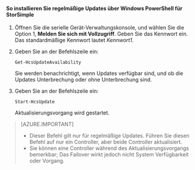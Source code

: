 <!--author=SharS last changed: 9/17/15-->

#### <a name="to-install-regular-updates-via-windows-powershell-for-storsimple"></a>So installieren Sie regelmäßige Updates über Windows PowerShell für StorSimple

1. Öffnen Sie die serielle Gerät-Verwaltungskonsole, und wählen Sie die Option 1, **Melden Sie sich mit Vollzugriff**. Geben Sie das Kennwort ein. Das standardmäßige Kennwort lautet *Kennwort1*. 

2. Geben Sie an der Befehlszeile ein:

     `Get-HcsUpdateAvailability`
    
    Sie werden benachrichtigt, wenn Updates verfügbar sind, und ob die Updates Unterbrechung oder ohne Unterbrechung sind.

3. Geben Sie an der Befehlszeile ein:

     `Start-HcsUpdate`

    Aktualisierungsvorgang wird gestartet.

> [AZURE.IMPORTANT]
>
> - Dieser Befehl gilt nur für regelmäßige Updates. Führen Sie diesen Befehl auf nur ein Controller, aber beide Controller aktualisiert. 
> - Sie können eine Controller während des Aktualisierungsvorgangs bemerkbar; Das Failover wirkt jedoch nicht System Verfügbarkeit oder Vorgang.
